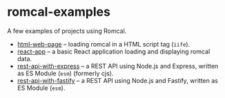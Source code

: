 # romcal-examples

A few examples of projects using Romcal.

- [html-web-page](./html-web-page) – loading romcal in a HTML script tag (`iife`).
- [react-app](./react-app) – a basic React application loading and displaying romcal data.
- [rest-api-with-express](./rest-api-with-express) – a REST API using Node.js and Express, written as ES Module (`esm`) (formerly cjs).
- [rest-api-with-fastify](./rest-api-with-fastify) – a REST API using Node.js and Fastify, written as ES Module (`esm`).

